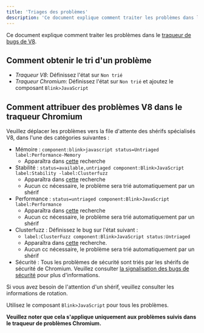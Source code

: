 ```yaml
---
title: 'Triages des problèmes'
description: 'Ce document explique comment traiter les problèmes dans le traqueur de bugs de V8.'
---
```

Ce document explique comment traiter les problèmes dans le [traqueur de bugs de V8](/bugs).

## Comment obtenir le tri d'un problème

- *Traqueur V8*: Définissez l'état sur `Non trié`
- *Traqueur Chromium*: Définissez l'état sur `Non trié` et ajoutez le composant `Blink>JavaScript`

## Comment attribuer des problèmes V8 dans le traqueur Chromium

Veuillez déplacer les problèmes vers la file d'attente des shérifs spécialisés V8, dans l'une des
catégories suivantes :

- Mémoire : `component:blink>javascript status=Untriaged label:Performance-Memory`
    - Apparaîtra dans [cette](https://bugs.chromium.org/p/chromium/issues/list?can=2&q=component%3Ablink%3Ejavascript+status%3DUntriaged+label%3APerformance-Memory+&colspec=ID+Pri+M+Stars+ReleaseBlock+Cr+Status+Owner+Summary+OS+Modified&x=m&y=releaseblock&cells=tiles) recherche
- Stabilité : `status=available,untriaged component:Blink>JavaScript label:Stability -label:Clusterfuzz`
    - Apparaîtra dans [cette](https://bugs.chromium.org/p/chromium/issues/list?can=2&q=status%3Davailable%2Cuntriaged+component%3ABlink%3EJavaScript+label%3AStability+-label%3AClusterfuzz&colspec=ID+Pri+M+Stars+ReleaseBlock+Component+Status+Owner+Summary+OS+Modified&x=m&y=releaseblock&cells=ids) recherche
    - Aucun cc nécessaire, le problème sera trié automatiquement par un shérif
- Performance : `status=untriaged component:Blink>JavaScript label:Performance`
    - Apparaîtra dans [cette](https://bugs.chromium.org/p/chromium/issues/list?colspec=ID%20Pri%20M%20Stars%20ReleaseBlock%20Cr%20Status%20Owner%20Summary%20OS%20Modified&x=m&y=releaseblock&cells=tiles&q=component%3Ablink%3Ejavascript%20status%3DUntriaged%20label%3APerformance&can=2) recherche
    - Aucun cc nécessaire, le problème sera trié automatiquement par un shérif
- Clusterfuzz : Définissez le bug sur l'état suivant :
    - `label:ClusterFuzz component:Blink>JavaScript status:Untriaged`
    - Apparaîtra dans [cette](https://bugs.chromium.org/p/chromium/issues/list?can=2&q=label%3AClusterFuzz+component%3ABlink%3EJavaScript+status%3AUntriaged&colspec=ID+Pri+M+Stars+ReleaseBlock+Component+Status+Owner+Summary+OS+Modified&x=m&y=releaseblock&cells=ids) recherche.
    - Aucun cc nécessaire, le problème sera trié automatiquement par un shérif
- Sécurité : Tous les problèmes de sécurité sont triés par les shérifs de sécurité de Chromium. Veuillez consulter [la signalisation des bugs de sécurité](/docs/security-bugs) pour plus d'informations.

Si vous avez besoin de l'attention d'un shérif, veuillez consulter les informations de rotation.

Utilisez le composant `Blink>JavaScript` pour tous les problèmes.

**Veuillez noter que cela s'applique uniquement aux problèmes suivis dans le traqueur de problèmes Chromium.**
